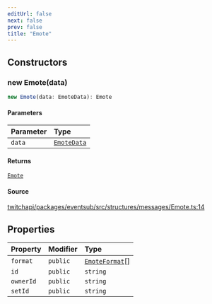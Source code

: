 ```yaml
---
editUrl: false
next: false
prev: false
title: "Emote"
---
```


## Constructors

### new Emote(data)

```ts
new Emote(data: EmoteData): Emote
```

#### Parameters

| Parameter | Type |
| :------ | :------ |
| `data` | [`EmoteData`](/api/eventsub/interfaces/emotedata/) |

#### Returns

[`Emote`](/api/eventsub/classes/emote/)

#### Source

[twitchapi/packages/eventsub/src/structures/messages/Emote.ts:14](https://github.com/pablornc/twitchapi//blob/3baa008ac8be1133cbb9253985d5d4cd48b4e780/packages/eventsub/src/structures/messages/Emote.ts#L14)

## Properties

| Property | Modifier | Type |
| :------ | :------ | :------ |
| `format` | `public` | [`EmoteFormat`](/api/eventsub/type-aliases/emoteformat/)[] |
| `id` | `public` | `string` |
| `ownerId` | `public` | `string` |
| `setId` | `public` | `string` |
